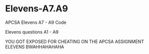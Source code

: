 # Elevens-A7.A9
APCSA Elevens A7 - A9 Code

Elevens questions A1 - A9



YOU GOT EXPOSED FOR CHEATING ON THE APCSA ASSIGNMENT ELEVENS BWAHHAHAHAHA
